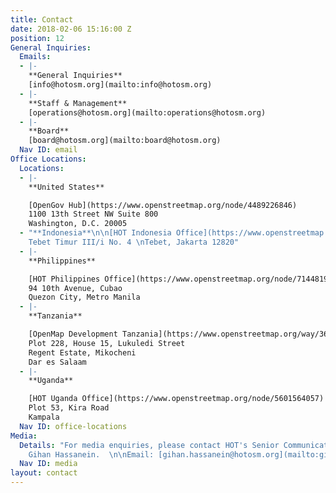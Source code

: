 ```yaml
---
title: Contact
date: 2018-02-06 15:16:00 Z
position: 12
General Inquiries:
  Emails:
  - |-
    **General Inquiries**
    [info@hotosm.org](mailto:info@hotosm.org)
  - |-
    **Staff & Management**
    [operations@hotosm.org](mailto:operations@hotosm.org)
  - |-
    **Board**
    [board@hotosm.org](mailto:board@hotosm.org)
  Nav ID: email
Office Locations:
  Locations:
  - |-
    **United States**

    [OpenGov Hub](https://www.openstreetmap.org/node/4489226846)
    1100 13th Street NW Suite 800
    Washington, D.C. 20005
  - "**Indonesia**\n\n[HOT Indonesia Office](https://www.openstreetmap.org/?mlat=-6.2367019057273865&mlon=106.85639351606369#map=19/-6.23670/106.85639)\nJalan
    Tebet Timur III/i No. 4 \nTebet, Jakarta 12820"
  - |-
    **Philippines**

    [HOT Philippines Office](https://www.openstreetmap.org/node/7144819921)
    94 10th Avenue, Cubao
    Quezon City, Metro Manila
  - |-
    **Tanzania**

    [OpenMap Development Tanzania](https://www.openstreetmap.org/way/363709398)
    Plot 228, House 15, Lukuledi Street
    Regent Estate, Mikocheni
    Dar es Salaam
  - |-
    **Uganda**

    [HOT Uganda Office](https://www.openstreetmap.org/node/5601564057)
    Plot 53, Kira Road
    Kampala
  Nav ID: office-locations
Media:
  Details: "For media enquiries, please contact HOT's Senior Communications Manager,
    Gihan Hassanein.  \n\nEmail: [gihan.hassanein@hotosm.org](mailto:gihan.hassanein@hotosm.org)\n"
  Nav ID: media
layout: contact
---
```


